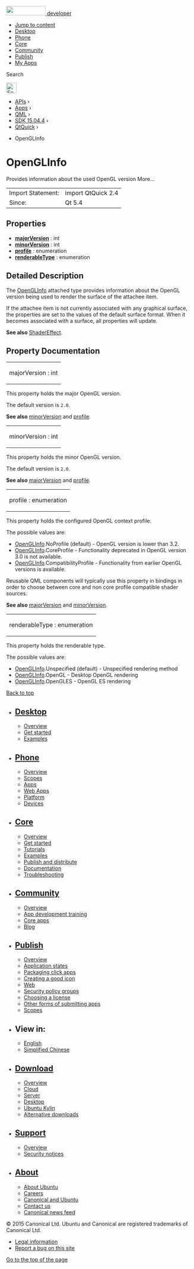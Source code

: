 <a href="https://developer.ubuntu.com/" class="logo-ubuntu"><img src="https://developer.ubuntu.com/assets/sites/ubuntu/latest/u/img/logos/logo-ubuntu-orange.svg" width="106" height="25" /> <span>developer</span></a>

-   [Jump to content](index.html#main-content)
-   [Desktop](https://developer.ubuntu.com/en/desktop/)
-   [Phone](https://developer.ubuntu.com/en/phone/)
-   [Core](https://developer.ubuntu.com/core)
-   [Community](https://developer.ubuntu.com/en/community/)
-   [Publish](https://developer.ubuntu.com/en/publish/)
-   [My Apps](https://myapps.developer.ubuntu.com/)

Search

<img src="https://developer.ubuntu.com/assets/sites/ubuntu/latest/u/img/search-white.svg" alt="Search" height="28" />

-   [APIs](../../../../index.html) ›
-   [Apps](../../../index.html) ›
-   [QML](../../index.html) ›
-   [SDK 15.04.4](../index.html) ›
-   [QtQuick](../QtQuick/index.html) ›

<!-- -->

-   OpenGLInfo

OpenGLInfo
==========

<span class="subtitle"></span>
Provides information about the used OpenGL version More...

|                   |                    |
|-------------------|--------------------|
| Import Statement: | import QtQuick 2.4 |
| Since:            | Qt 5.4             |

<span id="properties"></span>
Properties
----------

-   ****[majorVersion](index.html#majorVersion-prop)**** : int
-   ****[minorVersion](index.html#minorVersion-prop)**** : int
-   ****[profile](index.html#profile-prop)**** : enumeration
-   ****[renderableType](index.html#renderableType-prop)**** : enumeration

<span id="details"></span>
Detailed Description
--------------------

The [OpenGLInfo](index.html) attached type provides information about the OpenGL version being used to render the surface of the attachee item.

If the attachee item is not currently associated with any graphical surface, the properties are set to the values of the default surface format. When it becomes associated with a surface, all properties will update.

**See also** [ShaderEffect](../QtQuick.ShaderEffect/index.html).

Property Documentation
----------------------

<table>
<colgroup>
<col width="100%" />
</colgroup>
<tbody>
<tr class="odd">
<td><p><span id="majorVersion-prop"></span><span class="name">majorVersion</span> : <span class="type">int</span></p></td>
</tr>
</tbody>
</table>

This property holds the major OpenGL version.

The default version is `2.0`.

**See also** [minorVersion](index.html#minorVersion-prop) and [profile](index.html#profile-prop).

<table>
<colgroup>
<col width="100%" />
</colgroup>
<tbody>
<tr class="odd">
<td><p><span id="minorVersion-prop"></span><span class="name">minorVersion</span> : <span class="type">int</span></p></td>
</tr>
</tbody>
</table>

This property holds the minor OpenGL version.

The default version is `2.0`.

**See also** [majorVersion](index.html#majorVersion-prop) and [profile](index.html#profile-prop).

<table>
<colgroup>
<col width="100%" />
</colgroup>
<tbody>
<tr class="odd">
<td><p><span id="profile-prop"></span><span class="name">profile</span> : <span class="type">enumeration</span></p></td>
</tr>
</tbody>
</table>

This property holds the configured OpenGL context profile.

The possible values are:

-   [OpenGLInfo](index.html).NoProfile (default) - OpenGL version is lower than 3.2.
-   [OpenGLInfo](index.html).CoreProfile - Functionality deprecated in OpenGL version 3.0 is not available.
-   [OpenGLInfo](index.html).CompatibilityProfile - Functionality from earlier OpenGL versions is available.

Reusable QML components will typically use this property in bindings in order to choose between core and non core profile compatible shader sources.

**See also** [majorVersion](index.html#majorVersion-prop) and [minorVersion](index.html#minorVersion-prop).

<table>
<colgroup>
<col width="100%" />
</colgroup>
<tbody>
<tr class="odd">
<td><p><span id="renderableType-prop"></span><span class="name">renderableType</span> : <span class="type">enumeration</span></p></td>
</tr>
</tbody>
</table>

This property holds the renderable type.

The possible values are:

-   [OpenGLInfo](index.html).Unspecified (default) - Unspecified rendering method
-   [OpenGLInfo](index.html).OpenGL - Desktop OpenGL rendering
-   [OpenGLInfo](index.html).OpenGLES - OpenGL ES rendering

[Back to top](index.html#)

-   [Desktop](https://developer.ubuntu.com/en/desktop/)
    ---------------------------------------------------

    -   [Overview](https://developer.ubuntu.com/en/desktop/)
    -   [Get started](http://snapcraft.io/?utm_source=developer.ubuntu.com&utm_medium=devportal&utm_term=snaps%20snapcraft%20desktop&utm_content=menu&utm_campaign=duc_snappers)
    -   [Examples](https://github.com/ubuntu/snappy-playpen)

-   [Phone](https://developer.ubuntu.com/en/phone/)
    -----------------------------------------------

    -   [Overview](https://developer.ubuntu.com/en/phone/)
    -   [Scopes](https://developer.ubuntu.com/en/phone/scopes/)
    -   [Apps](https://developer.ubuntu.com/en/phone/apps/)
    -   [Web Apps](https://developer.ubuntu.com/en/phone/web/)
    -   [Platform](https://developer.ubuntu.com/en/phone/platform/)
    -   [Devices](https://developer.ubuntu.com/en/phone/devices/)

-   [Core](https://developer.ubuntu.com/core)
    -----------------------------------------

    -   [Overview](https://developer.ubuntu.com/core)
    -   [Get started](https://developer.ubuntu.com/core/get-started)
    -   [Tutorials](https://developer.ubuntu.com/core/tutorials)
    -   [Examples](https://developer.ubuntu.com/core/examples)
    -   [Publish and distribute](https://developer.ubuntu.com/core/publish-and-distribute)
    -   [Documentation](https://developer.ubuntu.com/core/documentation)
    -   [Troubleshooting](https://developer.ubuntu.com/core/troubleshooting)

-   [Community](https://developer.ubuntu.com/en/community/)
    -------------------------------------------------------

    -   [Overview](https://developer.ubuntu.com/en/community/)
    -   [App development training](https://developer.ubuntu.com/en/community/training/)
    -   [Core apps](https://developer.ubuntu.com/en/community/core-apps/)
    -   [Blog](https://developer.ubuntu.com/en/community/blog/)

-   [Publish](https://developer.ubuntu.com/en/publish/)
    ---------------------------------------------------

    -   [Overview](https://developer.ubuntu.com/en/publish/)
    -   [Application states](https://developer.ubuntu.com/en/publish/application-states/)
    -   [Packaging click apps](https://developer.ubuntu.com/en/publish/packaging-click-apps/)
    -   [Creating a good icon](https://developer.ubuntu.com/en/publish/creating-a-good-icon/)
    -   [Web](https://developer.ubuntu.com/en/publish/web/)
    -   [Security policy groups](https://developer.ubuntu.com/en/publish/security-policy-groups/)
    -   [Choosing a license](https://developer.ubuntu.com/en/publish/choosing-a-license/)
    -   [Other forms of submitting apps](https://developer.ubuntu.com/en/publish/other-forms-of-submitting-apps/)
    -   [Scopes](https://developer.ubuntu.com/en/publish/scopes/)

-   View in:
    --------

    -   [English](index.html "Change to language: English")
    -   [Simplified Chinese](index.html "Change to language: Simplified Chinese")

-   [Download](http://ubuntu.com/download/)
    ---------------------------------------

    -   [Overview](http://ubuntu.com/download)
    -   [Cloud](http://ubuntu.com/download/cloud)
    -   [Server](http://ubuntu.com/download/server)
    -   [Desktop](http://ubuntu.com/download/desktop)
    -   [Ubuntu Kylin](http://ubuntu.com/download/ubuntu-kylin)
    -   [Alternative downloads](http://ubuntu.com/download/alternative-downloads)

-   [Support](http://ubuntu.com/support/)
    -------------------------------------

    -   [Overview](http://ubuntu.com/support)
    -   [Security notices](http://www.ubuntu.com/usn/)

-   [About](http://ubuntu.com/about/)
    ---------------------------------

    -   [About Ubuntu](http://ubuntu.com/about/about-ubuntu)
    -   [Careers](http://www.canonical.com/careers)
    -   [Canonical and Ubuntu](http://ubuntu.com/about/canonical-and-ubuntu)
    -   [Contact us](http://ubuntu.com/about/contact-us)
    -   [Canonical news feed](http://insights.ubuntu.com/feed/)

© 2015 Canonical Ltd. Ubuntu and Canonical are registered trademarks of Canonical Ltd.

-   [Legal information](http://www.ubuntu.com/legal)
-   [Report a bug on this site](https://bugs.launchpad.net/developer-ubuntu-com/)

<span class="accessibility-aid">[Go to the top of the page](index.html#)</span>
